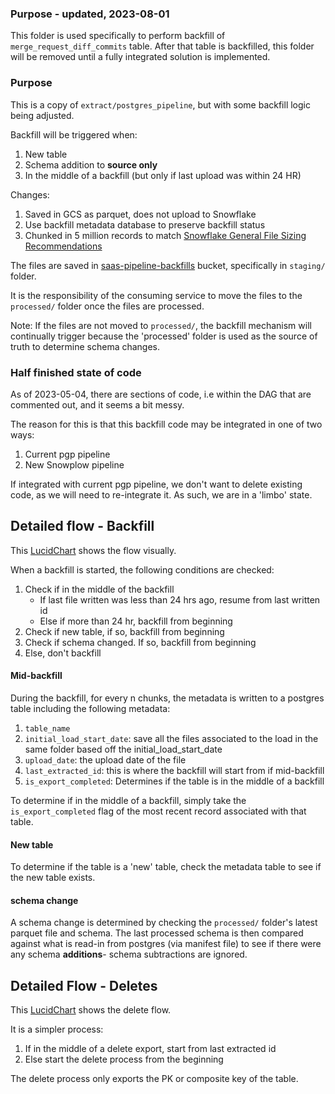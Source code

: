 ### Purpose - updated, 2023-08-01
This folder is used specifically to perform backfill of `merge_request_diff_commits` table.
After that table is backfilled, this folder will be removed until a fully integrated solution is implemented.

### Purpose
This is a copy of `extract/postgres_pipeline`, but with some backfill logic being adjusted.

Backfill will be triggered when:
1. New table
1. Schema addition to **source only**
1. In the middle of a backfill (but only if last upload was within 24 HR)

Changes:
1. Saved in GCS as parquet, does not upload to Snowflake
1. Use backfill metadata database to preserve backfill status
1. Chunked in 5 million records to match [Snowflake General File Sizing Recommendations](https://docs.snowflake.com/en/user-guide/data-load-considerations-prepare#general-file-sizing-recommendations)

The files are saved in [saas-pipeline-backfills](https://console.cloud.google.com/storage/browser/saas-pipeline-backfills;tab=objects?forceOnBucketsSortingFiltering=true&project=gitlab-analysis&prefix=&forceOnObjectsSortingFiltering=false) bucket, specifically in  `staging/` folder.

It is the responsibility of the consuming service to move the files to the `processed/` folder once the files are processed.

Note: If the files are not moved to `processed/`, the backfill mechanism will continually trigger because the 'processed' folder is used as the source of truth to determine schema changes.

### Half finished state of code
As of 2023-05-04, there are sections of code, i.e within the DAG that are commented out, and it seems a bit messy. 

The reason for this is that this backfill code may be integrated in one of two ways:
1. Current pgp pipeline
2. New Snowplow pipeline

If integrated with current pgp pipeline, we don't want to delete existing code, as we will need to re-integrate it. 
As such, we are in a 'limbo' state.


## Detailed flow - Backfill
This [LucidChart](https://gitlab.com/gitlab-data/analytics/uploads/1007c5d0ab1d30e57ff1b4a780d8a940/image.png) shows the flow visually.

When a backfill is started, the following conditions are checked:

1. Check if in the middle of the backfill
    - If last file written was less than 24 hrs ago, resume from last written id
    - Else if more than 24 hr, backfill from beginning
1. Check if new table, if so, backfill from beginning
1. Check if schema changed. If so, backfill from beginning
1. Else, don't backfill 
    

#### Mid-backfill

During the backfill, for every n chunks, the metadata is written to a postgres table including the following metadata:
1. `table_name`
1. `initial_load_start_date`: save all the files associated to the load in the same folder based off the initial_load_start_date
1. `upload_date`: the upload date of the file
1. `last_extracted_id`: this is where the backfill will start from if mid-backfill
1. `is_export_completed`: Determines if the table is in the middle of a backfill

To determine if in the middle of a backfill, simply take the `is_export_completed` flag of the most recent record associated with that table.

#### New table
To determine if the table is a 'new' table, check the metadata table to see if the new table exists.

#### schema change
A schema change is determined by checking the `processed/` folder's latest parquet file and schema. The last processed schema is then compared against what is read-in from postgres (via manifest file) to see if there were any schema **additions**- schema subtractions are ignored.

## Detailed Flow - Deletes
This [LucidChart](https://gitlab.com/gitlab-data/analytics/uploads/92cfe3652da293a9ca776ba98047a826/image.png) shows the delete flow.

It is a simpler process:
1. If in the middle of a delete export, start from last extracted id
1. Else start the delete process from the beginning

The delete process only exports the PK or composite key of the table.
